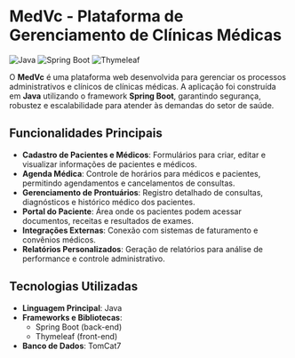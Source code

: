 # MedVc - Plataforma de Gerenciamento de Clínicas Médicas

![Java](https://img.shields.io/badge/Java-17-blue)
![Spring Boot](https://img.shields.io/badge/Spring%20Boot-3.1.0-green)
![Thymeleaf](https://img.shields.io/badge/Thymeleaf-3.1-lightgrey)

O **MedVc** é uma plataforma web desenvolvida para gerenciar os processos administrativos e clínicos de clínicas médicas. A aplicação foi construída em **Java** utilizando o framework **Spring Boot**, garantindo segurança, robustez e escalabilidade para atender às demandas do setor de saúde.

## Funcionalidades Principais

- **Cadastro de Pacientes e Médicos**: Formulários para criar, editar e visualizar informações de pacientes e médicos.
- **Agenda Médica**: Controle de horários para médicos e pacientes, permitindo agendamentos e cancelamentos de consultas.
- **Gerenciamento de Prontuários**: Registro detalhado de consultas, diagnósticos e histórico médico dos pacientes.
- **Portal do Paciente**: Área onde os pacientes podem acessar documentos, receitas e resultados de exames.
- **Integrações Externas**: Conexão com sistemas de faturamento e convênios médicos.
- **Relatórios Personalizados**: Geração de relatórios para análise de performance e controle administrativo.

## Tecnologias Utilizadas

- **Linguagem Principal**: Java
- **Frameworks e Bibliotecas**:
  - Spring Boot (back-end)
  - Thymeleaf (front-end)
- **Banco de Dados**: TomCat7